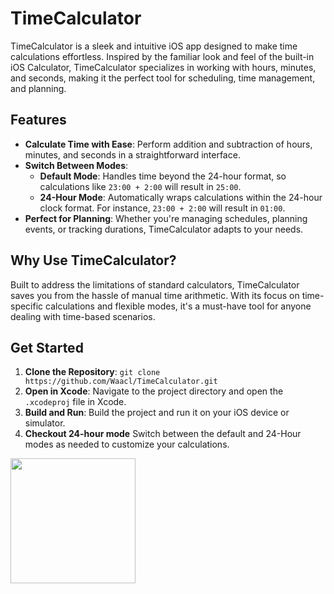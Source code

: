 # TimeCalculator

TimeCalculator is a sleek and intuitive iOS app designed to make time calculations effortless. Inspired by the familiar look and feel of the built-in iOS Calculator, TimeCalculator specializes in working with hours, minutes, and seconds, making it the perfect tool for scheduling, time management, and planning.

## Features

- **Calculate Time with Ease**: Perform addition and subtraction of hours, minutes, and seconds in a straightforward interface.
- **Switch Between Modes**:
  - **Default Mode**: Handles time beyond the 24-hour format, so calculations like `23:00 + 2:00` will result in `25:00`.
  - **24-Hour Mode**: Automatically wraps calculations within the 24-hour clock format. For instance, `23:00 + 2:00` will result in `01:00`.
- **Perfect for Planning**: Whether you're managing schedules, planning events, or tracking durations, TimeCalculator adapts to your needs.

## Why Use TimeCalculator?

Built to address the limitations of standard calculators, TimeCalculator saves you from the hassle of manual time arithmetic. With its focus on time-specific calculations and flexible modes, it's a must-have tool for anyone dealing with time-based scenarios.

## Get Started

1. **Clone the Repository**: `git clone https://github.com/Waacl/TimeCalculator.git`
2. **Open in Xcode**: Navigate to the project directory and open the `.xcodeproj` file in Xcode.
3. **Build and Run**: Build the project and run it on your iOS device or simulator.
4. **Checkout 24-hour mode** Switch between the default and 24-Hour modes as needed to customize your calculations.

<img src="https://github.com/user-attachments/assets/026078d6-06a0-436d-8349-39c5975e08dd" width="200">
